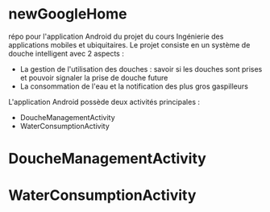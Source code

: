 # newGoogleHome
répo pour l'application Android du projet du cours Ingénierie des applications mobiles et ubiquitaires.
Le projet consiste en un système de douche intelligent avec 2 aspects :
 - La gestion de l'utilisation des douches : savoir si les douches sont prises et pouvoir signaler la prise de douche future
 - La consommation de l'eau et la notification des plus gros gaspilleurs
 
 L'application Android possède deux activités principales :
 - DoucheManagementActivity
 - WaterConsumptionActivity
 
 
# DoucheManagementActivity


# WaterConsumptionActivity

